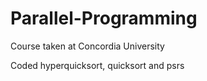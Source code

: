 # Parallel-Programming
Course taken at Concordia University

Coded hyperquicksort, quicksort and psrs
